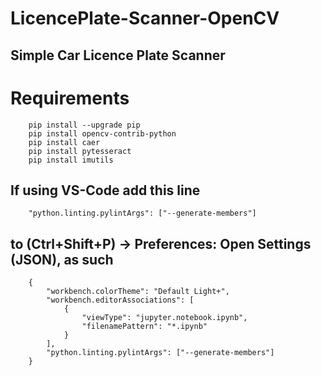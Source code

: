 # LicencePlate-Scanner-OpenCV
## Simple Car Licence Plate Scanner

# Requirements

```
    pip install --upgrade pip
    pip install opencv-contrib-python
    pip install caer
    pip install pytesseract
    pip install imutils
```

## If using VS-Code add this line
```
    "python.linting.pylintArgs": ["--generate-members"]
```
## to (Ctrl+Shift+P) -> Preferences: Open Settings (JSON), as such
```
    {
        "workbench.colorTheme": "Default Light+",
        "workbench.editorAssociations": [
            {
                "viewType": "jupyter.notebook.ipynb",
                "filenamePattern": "*.ipynb"
            }
        ],
        "python.linting.pylintArgs": ["--generate-members"]
    }
```